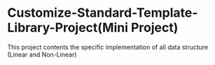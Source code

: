 # Customize-Standard-Template-Library-Project(Mini Project)
This project contents the specific implementation  of all data structure (Linear and Non-Linear)
